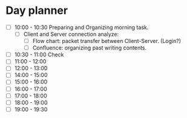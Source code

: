 # Day planner

- [ ] 10:00 - 10:30 Preparing and Organizing morning task.
	- [ ] Client and Server connection analyze:
		- [ ] Flow chart: packet transfer between Client-Server. (Login?)
		- [ ] Confluence: organizing past writing contents.
- [ ] 10:30 - 11:00 Check 
- [ ] 11:00 - 12:00 
- [ ] 12:00 - 13:00 
- [ ] 14:00 - 15:00 
- [ ] 15:00 - 16:00 
- [ ] 16:00 - 17:00 
- [ ] 17:00 - 18:00 
- [ ] 18:00 - 19:00 
- [ ] 19:00 - 19:30 
